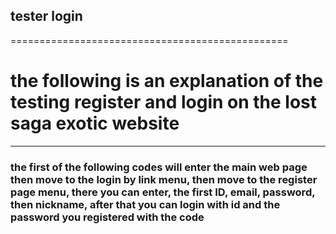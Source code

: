 ## tester login
================================================

# the following is an explanation of the testing register and login on the lost saga exotic website
------------------------------------------------

### the first of the following codes will enter the main web page then move to the login by link menu, then move to the register page menu, there you can enter, the first ID, email, password, then nickname, after that you can login with id and the password you registered with the code





